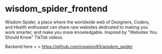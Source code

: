 # wisdom_spider_frontend

Wisdom Spider, a place where the worldwide web of Designers, Coders, and Health enthusiast can share rare websites dedicated to making you work smarter, and make you more knowledgable. Inspired by "Websites You Should Know" TikTok videos. 

Backend here = > https://github.com/cespino93/wisdom_spider
